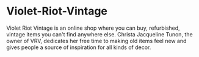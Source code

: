 # Violet-Riot-Vintage
Violet Riot Vintage is an online shop where you can buy, refurbished, vintage items you can't find anywhere else. Christa Jacqueline Tunon, the owner of VRV, dedicates her free time to making old items feel new and gives people a source of inspiration for all kinds of decor.
